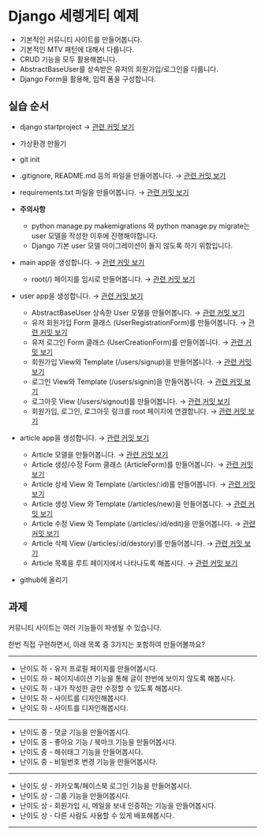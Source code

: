 # Django 세렝게티 예제

- 기본적인 커뮤니티 사이트를 만들어봅니다.
- 기본적인 MTV 패턴에 대해서 다룹니다.
- CRUD 기능을 모두 활용해봅니다.
- AbstractBaseUser를 상속받은 유저의 회원가입/로그인을 다룹니다.
- Django Form을 활용해, 입력 폼을 구성합니다.


## 실습 순서

- django startproject  → [관련 커밋 보기](https://github.com/shinkeonkim/django_serengeti_example/commit/4db9fbf1245878d77e5146b349b229bba98be2f0)
- 가상환경 만들기
- git init 
- .gitignore, README.md 등의 파일을 만들어봅니다. → [관련 커밋 보기](https://github.com/shinkeonkim/django_serengeti_example/commit/c38d892be73f866d4b8e44273d32f6b8186f66f5)
- requirements.txt 파일을 만들어봅니다. → [관련 커밋 보기](https://github.com/shinkeonkim/django_serengeti_example/commit/1db3f607f89bf6eed5c92163d7705ee72daa3b7b)

- **주의사항**
  - python manage.py makemigrations 와 python manage.py migrate는 user 모델을 작성한 이후에 진행해야합니다.
  - Django 기본 user 모델 마이그레이션이 돌지 않도록 하기 위함입니다.
- main app을 생성합니다. → [관련 커밋 보기](https://github.com/shinkeonkim/django_serengeti_example/commit/f9b443874842447a0cad00a96894830d75721859)
  - root(/) 페이지를 임시로 만들어봅니다. → [관련 커밋 보기](https://github.com/shinkeonkim/django_serengeti_example/commit/0d911eaa325a5b77c87646049e3304ce5cc5f90d)
- user app을 생성합니다. → [관련 커밋 보기](https://github.com/shinkeonkim/django_serengeti_example/commit/bf2b8e3750ab7ff821df83a0176ab4ae43399a00)
  - AbstractBaseUser 상속한 User 모델을 만들어봅니다. → [관련 커밋 보기](https://github.com/shinkeonkim/django_serengeti_example/commit/829142a3beb8e1ec46bbcdf726d442cca127a4ba)
  - 유저 회원가입 Form 클래스 (UserRegistrationForm)를 만들어봅니다. → [관련 커밋 보기](https://github.com/shinkeonkim/django_serengeti_example/commit/ff213811b84ecbc79451263c7f085c3ee1b0021a)
  - 유저 로그인 Form 클래스 (UserCreationForm)를 만들어봅니다. → [관련 커밋 보기](https://github.com/shinkeonkim/django_serengeti_example/commit/794b5e399e319bbc6d940468d49923f59c80ff94)
  - 회원가입 View와 Template (/users/signup)을 만들어봅니다. → [관련 커밋 보기](https://github.com/shinkeonkim/django_serengeti_example/commit/5c936260eb309b0f90918b158b3a2555fa109370)
  - 로그인 View와 Template (/users/signin)을 만들어봅니다. → [관련 커밋 보기](https://github.com/shinkeonkim/django_serengeti_example/commit/eac6e091f9367b102c23fa28b795e9c56fc3bbe1)
  - 로그아웃 View (/users/signout)를 만들어봅니다. → [관련 커밋 보기](https://github.com/shinkeonkim/django_serengeti_example/commit/faa7ea67eebb048602cc3f24ced0c03aca97fb63)
  - 회원가입, 로그인, 로그아웃 링크를 root 페이지에 연결합니다. → [관련 커밋 보기](https://github.com/shinkeonkim/django_serengeti_example/commit/94bc26389e36fd8caee6872e6ea557d82d370dea)
- article app을 생성합니다. → [관련 커밋 보기](https://github.com/shinkeonkim/django_serengeti_example/commit/8556a816d4bdb4a7c86f396e26fd2624f984182b)
  - Article 모델을 만들어봅니다. → [관련 커밋 보기](https://github.com/shinkeonkim/django_serengeti_example/commit/579748d2378ad04c6297ad4cf3f9cef66d71abdb)
  - Article 생성/수정 Form 클래스 (ArticleForm)를 만들어봅니다. → [관련 커밋 보기](https://github.com/shinkeonkim/django_serengeti_example/commit/432294c4cde10d0db85ec14116bc2c9310445bb2)
  - Article 상세 View 와 Template (/articles/:id)를 만들어봅니다. → [관련 커밋 보기](https://github.com/shinkeonkim/django_serengeti_example/commit/6ece07a32d605f91ca0b11acef61cbd7eb304845)
  - Article 생성 View 와 Template (/articles/new)을 만들어봅니다. → [관련 커밋 보기](https://github.com/shinkeonkim/django_serengeti_example/commit/6239ca3eb6811278690756e1535e11a8c1f57c36)
  - Article 수정 View 와 Template (/articles/:id/edit)을 만들어봅니다. → [관련 커밋 보기](https://github.com/shinkeonkim/django_serengeti_example/commit/e8b126a4c202b0617ddebde7b6cf6ac33d954be3)
  - Article 삭제 View (/articles/:id/destory)를 만들어봅니다. → [관련 커밋 보기](https://github.com/shinkeonkim/django_serengeti_example/commit/6d5bd31e6d978bc188a2a4a3477b9c06fd708093)
  - Article 목록을 루트 페이지에서 나타나도록 해봅시다. → [관련 커밋 보기](https://github.com/shinkeonkim/django_serengeti_example/commit/b703addd3ab971a5344309b69a18c94b39768327)
- github에 올리기

## 과제

커뮤니티 사이트는 여러 기능들이 파생될 수 있습니다.

한번 직접 구현하면서, 아래 목록 중 3가지는 포함하여 만들어볼까요?

---
- 난이도 하 - 유저 프로필 페이지를 만들어봅시다.
- 닌이도 하 - 페이지네이션 기능을 통해 글이 한번에 보이지 않도록 해봅시다.
- 난이도 하 - 내가 작성한 글만 수정할 수 있도록 해봅시다.
- 난이도 하 - 사이트를 디자인해봅시다.
- 난이도 하 - 사이트를 디자인해봅시다.
---
- 난이도 중 - 댓글 기능을 만들어봅시다.
- 난이도 중 - 좋아요 기능 / 북마크 기능을 만들어봅시다.
- 난이도 중 - 해쉬태그 기능을 만들어봅시다.
- 난이도 중 - 비밀번호 변경 기능을 만들어봅시다.
---
- 난이도 상 - 카카오톡/페이스북 로그인 기능을 만들어봅시다.
- 난이도 상 - 그룹 기능을 만들어봅시다.
- 난이도 상 - 회원가입 시, 메일을 보내 인증하는 기능을 만들어봅시다.
- 난이도 상 - 다른 사람도 사용할 수 있게 배포해봅시다.
---
